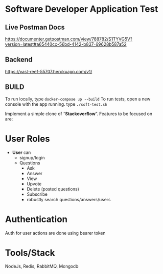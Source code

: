 # Software Developer Application Test

## Live Postman Docs 
https://documenter.getpostman.com/view/788782/S1TYVG5V?version=latest#a65440cc-56bd-4142-b837-69628b587a52

## Backend 
https://vast-reef-55707.herokuapp.com/v1/

## BUILD 
To run locally, type `docker-compose up --build`
To run tests, open a new console with the app running. type `./soft-test.sh`


Implement a simple clone of “**Stackoverflow**”. Features to be focused on are: 

# User Roles

- **User** can
  - signup/login
  - Questions
    - Ask
    - Answer
    - View
    - Upvote
    - Delete (posted questions)
    - Subscribe
    - robustly search questions/answers/users

# Authentication

Auth for user actions are done using bearer token

# Tools/Stack

NodeJs, Redis, RabbitMQ, Mongodb
